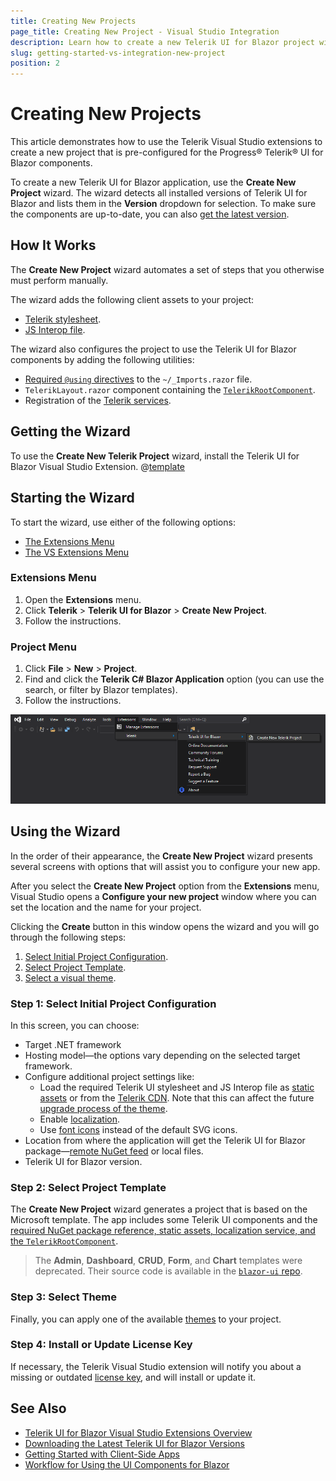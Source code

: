 ```yaml
---
title: Creating New Projects
page_title: Creating New Project - Visual Studio Integration
description: Learn how to create a new Telerik UI for Blazor project with the supported Visual Studio templates.
slug: getting-started-vs-integration-new-project
position: 2
---
```


# Creating New Projects

This article demonstrates how to use the Telerik Visual Studio extensions to create a new project that is pre-configured for the Progress&reg; Telerik&reg; UI for Blazor components.

To create a new Telerik UI for Blazor application, use the **Create New Project** wizard. The wizard detects all installed versions of Telerik UI for Blazor and lists them in the **Version** dropdown for selection. To make sure the components are up-to-date, you can also [get the latest version](slug:getting-started-vs-integration-latest-version).

## How It Works

The **Create New Project** wizard automates a set of steps that you otherwise must perform manually.

The wizard adds the following client assets to your project:
* [Telerik stylesheet](slug:getting-started/what-you-need#css-theme).
* [JS Interop file](slug:getting-started/what-you-need#javascript-file).

The wizard also configures the project to use the Telerik UI for Blazor components by adding the following utilities:
* [Required `@using` directives](slug:getting-started/what-you-need#namespaces) to the `~/_Imports.razor` file.
* `TelerikLayout.razor` component containing the [`TelerikRootComponent`](slug:getting-started/what-you-need#telerikrootcomponent).
* Registration of the [Telerik services](slug:getting-started/what-you-need#service).

## Getting the Wizard

To use the **Create New Telerik Project** wizard, install the Telerik UI for Blazor Visual Studio Extension. @[template](/_contentTemplates/common/general-info.md#vsx-download)

## Starting the Wizard

To start the wizard, use either of the following options:

* [The Extensions Menu](#extensions-menu)
* [The VS Extensions Menu](#project-menu)

### Extensions Menu

1. Open the **Extensions** menu.
1. Click **Telerik** > **Telerik UI for Blazor** > **Create New Project**.
1. Follow the instructions.

### Project Menu

1. Click **File** > **New** > **Project**.
1. Find and click the **Telerik C# Blazor Application** option (you can use the search, or filter by Blazor templates).
1. Follow the instructions.

![Start the New Project Wizard](images/vs-ext-create-new-project-entry.png)

## Using the Wizard

In the order of their appearance, the **Create New Project** wizard presents several screens with options that will assist you to configure your new app.

After you select the **Create New Project** option from the **Extensions** menu, Visual Studio opens a **Configure your new project** window where you can set the location and the name for your project. 

Clicking the **Create** button in this window opens the wizard and you will go through the following steps:

1. [Select Initial Project Configuration](#step-1-select-initial-project-configuration).
1. [Select Project Template](#step-2-select-project-template).
1. [Select a visual theme](#step-3-select-theme).

### Step 1: Select Initial Project Configuration

In this screen, you can choose:

* Target .NET framework
* Hosting model&mdash;the options vary depending on the selected target framework.
* Configure additional project settings like:
   * Load the required Telerik UI stylesheet and JS Interop file as [static assets](slug:getting-started/what-you-need#css-theme-and-javascript-files) or from the [Telerik CDN](slug:common-features-cdn). Note that this can affect the future [upgrade process of the theme](slug:upgrade-tutorial#upgrade-process).
   * Enable [localization](slug:globalization-localization).
   * Use [font icons](slug:common-features-icons) instead of the default SVG icons.
* Location from where the application will get the Telerik UI for Blazor package&mdash;[remote NuGet feed](slug:installation/nuget) or local files.
* Telerik UI for Blazor version.

### Step 2: Select Project Template

The **Create New Project** wizard generates a project that is based on the Microsoft template. The app includes some Telerik UI components and the [required NuGet package reference, static assets, localization service, and the `TelerikRootComponent`](slug:getting-started/what-you-need).

> The **Admin**, **Dashboard**, **CRUD**, **Form**, and **Chart** templates were deprecated. Their source code is available in the [`blazor-ui` repo](https://github.com/telerik/blazor-ui/tree/master/common/legacy-project-templates).

### Step 3: Select Theme

Finally, you can apply one of the available [themes](slug:themes-overview) to your project.

### Step 4: Install or Update License Key

If necessary, the Telerik Visual Studio extension will notify you about a missing or outdated [license key](slug:installation-license-key), and will install or update it.

## See Also

* [Telerik UI for Blazor Visual Studio Extensions Overview](slug:getting-started-vs-integration-overview)
* [Downloading the Latest Telerik UI for Blazor Versions](slug:getting-started-vs-integration-latest-version)
* [Getting Started with Client-Side Apps](slug:getting-started/client-side)
* [Workflow for Using the UI Components for Blazor](slug:getting-started/what-you-need)
